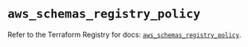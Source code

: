 # `aws_schemas_registry_policy`

Refer to the Terraform Registry for docs: [`aws_schemas_registry_policy`](https://registry.terraform.io/providers/hashicorp/aws/4.67.0/docs/resources/schemas_registry_policy).
